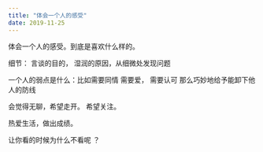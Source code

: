 ```yaml
---
title: "体会一个人的感受"
date: 2019-11-25
---
```


体会一个人的感受。到底是喜欢什么样的。

细节： 言谈的目的， 湿润的原因，从细微处发现问题

一个人的弱点是什么：比如需要同情 需要爱， 需要认可
那么巧妙地给予能卸下他人的防线

会觉得无聊，希望走开。 希望关注。

热爱生活，做出成绩。

让你看的时候为什么不看呢 ？
